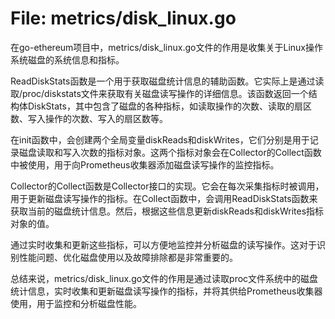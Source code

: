 # File: metrics/disk_linux.go

在go-ethereum项目中，metrics/disk_linux.go文件的作用是收集关于Linux操作系统磁盘的系统信息和指标。

ReadDiskStats函数是一个用于获取磁盘统计信息的辅助函数。它实际上是通过读取/proc/diskstats文件来获取有关磁盘读写操作的详细信息。该函数返回一个结构体DiskStats，其中包含了磁盘的各种指标，如读取操作的次数、读取的扇区数、写入操作的次数、写入的扇区数等。

在init函数中，会创建两个全局变量diskReads和diskWrites，它们分别是用于记录磁盘读取和写入次数的指标对象。这两个指标对象会在Collector的Collect函数中被使用，用于向Prometheus收集器添加磁盘读写操作的监控指标。

Collector的Collect函数是Collector接口的实现。它会在每次采集指标时被调用，用于更新磁盘读写操作的指标。在Collect函数中，会调用ReadDiskStats函数来获取当前的磁盘统计信息。然后，根据这些信息更新diskReads和diskWrites指标对象的值。

通过实时收集和更新这些指标，可以方便地监控并分析磁盘的读写操作。这对于识别性能问题、优化磁盘使用以及故障排除都是非常重要的。

总结来说，metrics/disk_linux.go文件的作用是通过读取proc文件系统中的磁盘统计信息，实时收集和更新磁盘读写操作的指标，并将其供给Prometheus收集器使用，用于监控和分析磁盘性能。

